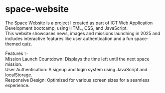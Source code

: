 # space-website

The Space Website is a project I created as part of ICT Web Application Development bootcamp, using HTML, CSS, and JavaScript.  
This website showcases news, images and missions launching in 2025 and includes interactive features like user authentication and a fun space-themed quiz.

Features ✨  
Mission Launch Countdown: Displays the time left until the next space mission.  
User Authentication: A signup and login system using JavaScript and localStorage.  
Responsive Design: Optimized for various screen sizes for a seamless experience.  

